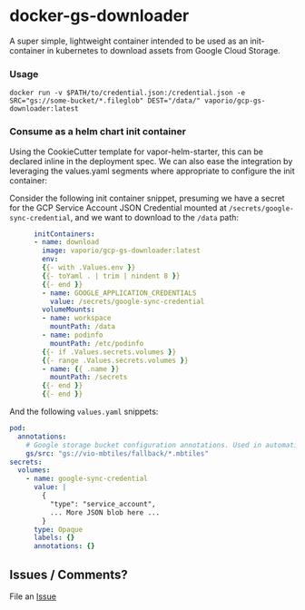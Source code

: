 # docker-gs-downloader

A super simple, lightweight container intended to be used as an init-container in kubernetes to download assets from Google Cloud Storage.

### Usage

```
docker run -v $PATH/to/credential.json:/credential.json -e SRC="gs://some-bucket/*.fileglob" DEST="/data/" vaporio/gcp-gs-downloader:latest
```

### Consume as a helm chart init container

Using the CookieCutter template for vapor-helm-starter, this can be declared inline in the deployment spec. We can also ease the integration by leveraging the values.yaml segments where appropriate to configure the init container:

Consider the following init container snippet, presuming we have a secret for the GCP Service Account JSON Credential mounted at `/secrets/google-sync-credential`, and we want to download to the `/data` path:

```yaml
      initContainers:
      - name: download
        image: vaporio/gcp-gs-downloader:latest
        env:
        {{- with .Values.env }}
        {{- toYaml . | trim | nindent 8 }}
        {{- end }}
        - name: GOOGLE_APPLICATION_CREDENTIALS
          value: /secrets/google-sync-credential
        volumeMounts:
        - name: workspace
          mountPath: /data
        - name: podinfo
          mountPath: /etc/podinfo
        {{- if .Values.secrets.volumes }}
        {{- range .Values.secrets.volumes }}
        - name: {{ .name }}
          mountPath: /secrets
        {{- end }}
        {{- end }}
```

And the following `values.yaml` snippets:

```yaml
pod:
  annotations:
    # Google storage bucket configuration annotations. Used in automation between map-feature-api and tileserver-gl init container to provision mbtiles for serving from Google Cloud Storage.
    gs/src: "gs://vio-mbtiles/fallback/*.mbtiles"
secrets:
  volumes:
    - name: google-sync-credential
      value: |
        {
          "type": "service_account",
          ... More JSON blob here ...
        }
      type: Opaque
      labels: {}
      annotations: {}
```

## Issues / Comments?

File an [Issue](/issues)
